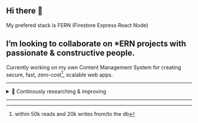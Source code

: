 ## Hi there 👋

My prefered stack is FERN (Firestore Express React Node)

## I’m looking to collaborate on \*ERN projects with passionate & constructive people.

Currently working on my own Content Management System for creating secure, fast, zero-cost[^1], scalable web apps.

---

<details>
  <summary>🌱 Continously researching & improving</summary>
  <p>

I'm passionate about:

- designing & building useful things

- solving problems

- sensors & embeded technologies

- bio-hacking & sports

If I need a tool I usually buy it. Got lots of tools and I know exacly where they are. ✨

  </p>
</details>

---

[^1]: within 50k reads and 20k writes from/to the db

<!--
**mircaea/mircaea** is a ✨ _special_ ✨ repository because its `README.md` (this file) appears on your GitHub profile.

A live client-side demo [work in progress] can be found at [Stomable.com](https://stomable.com).

Here are some ideas to get you started:

- 🔭 I’m currently working on ...
- 🌱 I’m currently learning ...
- 👯 I’m looking to collaborate on ...
- 🤔 I’m looking for help with ...
- 💬 Ask me about ...
- 📫 How to reach me: ...
- 😄 Pronouns: ...
- ⚡ Fun fact: ...
-->
